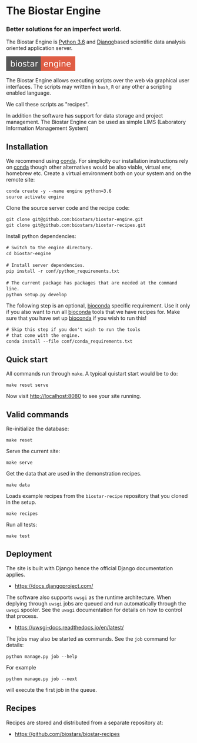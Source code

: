 # The Biostar Engine

### Better solutions for an imperfect world.

The Biostar Engine is [Python 3.6][python] and [Django][django]based scientific data analysis oriented application server.

[python]: https://www.python.org/
[django]: https://www.djangoproject.com/

![Biostar Engine Badge](biostar/engine/static/images/engine-badge.svg)

The Biostar Engine allows executing scripts over the web via graphical user interfaces.
The scripts may written in `bash`, `R` or any other a scripting enabled language.

We call these scripts as "recipes".

In addition the software has support for data storage and project management. 
The Biostar Engine can be used as simple LIMS (Laboratory Information Management System)

## Installation

We recommend using [conda][conda]. For simplicity our installation 
instructions rely on [conda][conda] though other alternatives would be also viable, virtual env,
homebrew etc. Create a virtual environment both on your system and on the remote site:

[conda]: https://conda.io/docs/

    conda create -y --name engine python=3.6
    source activate engine
    
Clone the source server code and the recipe code:

    git clone git@github.com:biostars/biostar-engine.git
    git clone git@github.com:biostars/biostar-recipes.git
    
Install python dependencies:

    # Switch to the engine directory.
    cd biostar-engine
    
    # Install server dependencies.
    pip install -r conf/python_requirements.txt
    
    # The current package has packages that are needed at the command line.
    python setup.py develop
    
The following step is an optional, [bioconda][bioconda] specific requirement. 
Use it only if you also want to run all [bioconda][bioconda] tools that we have recipes for.
Make sure that you have set up [bioconda][bioconda] if you wish to run this!

[bioconda]: https://bioconda.github.io/

    # Skip this step if you don't wish to run the tools 
    # that come with the engine.
    conda install --file conf/conda_requirements.txt
    
## Quick start

All commands run through `make`. A typical quistart start would be to do:

    make reset serve
    
Now visit <http://localhost:8080> to see your site running.

## Valid commands

Re-initialize the database:

    make reset 
 
Serve the current site:

    make serve

Get the data that are used in the demonstration recipes.

    make data
            
Loads example recipes from the `biostar-recipe` repository that you cloned in the setup.

    make recipes

Run all tests:

    make test
        
## Deployment

The site is built with Django hence the official Django documentation applies.

* <https://docs.djangoproject.com/>

The software also supports `uwsgi` as the runtime architecture. When deplying through 
`uwsgi` jobs are queued and run automatically through the `uwsgi` spooler. See the `uwsgi` documentation 
for details on how to control that process.

* <https://uwsgi-docs.readthedocs.io/en/latest/>

The jobs may also be started as commands. See the `job` command for details:

    python manage.py job --help
    
For example

    python manage.py job --next
    
will execute the first job in the queue.

## Recipes

Recipes are stored and distributed from a separate repository at:

* <https://github.com/biostars/biostar-recipes>


    

    
